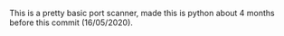 This is a pretty basic port scanner, made this is python about 4 months before this commit (16/05/2020).